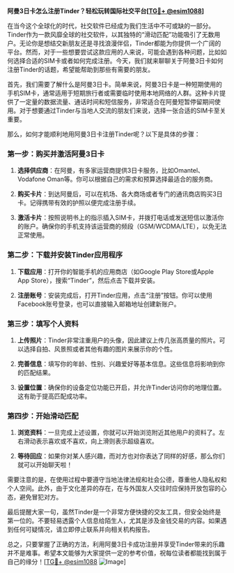 **阿曼3日卡怎么注册Tinder？轻松玩转国际社交平台[[TG💪+ @esim1088](https://t.me/s/esim1088)]**

在当今这个全球化的时代，社交软件已经成为我们生活中不可或缺的一部分。Tinder作为一款风靡全球的社交软件，以其独特的“滑动匹配”功能吸引了无数用户。无论你是想结交新朋友还是寻找浪漫伴侣，Tinder都能为你提供一个广阔的平台。然而，对于一些想要尝试这款应用的人来说，可能会遇到各种问题，比如如何选择合适的SIM卡或者如何完成注册。今天，我们就来聊聊关于阿曼3日卡如何注册Tinder的话题，希望能帮助到那些有需要的朋友。

首先，我们需要了解什么是阿曼3日卡。简单来说，阿曼3日卡是一种短期使用的手机SIM卡，通常适用于短期旅行者或需要临时使用本地网络的人群。这种卡片提供了一定量的数据流量、通话时间和短信服务，非常适合在阿曼短暂停留期间使用。对于想要通过Tinder与当地人交流的朋友们来说，选择一张合适的SIM卡至关重要。

那么，如何才能顺利地用阿曼3日卡注册Tinder呢？以下是具体的步骤：

### 第一步：购买并激活阿曼3日卡

1. **选择供应商**：在阿曼，有多家运营商提供3日卡服务，比如Omantel、Vodafone Oman等。你可以根据自己的需求和预算选择最适合的服务商。
   
2. **购买卡片**：到达阿曼后，可以在机场、各大商场或者专门的通讯商店购买3日卡。记得携带有效的护照以便完成注册手续。

3. **激活卡片**：按照说明书上的指示插入SIM卡，并拨打电话或发送短信以激活你的账户。确保你的手机支持该运营商的频段（GSM/WCDMA/LTE），以免无法正常使用。

### 第二步：下载并安装Tinder应用程序

1. **下载应用**：打开你的智能手机的应用商店（如Google Play Store或Apple App Store），搜索“Tinder”，然后点击下载并安装。

2. **注册账号**：安装完成后，打开Tinder应用，点击“注册”按钮。你可以使用Facebook账号登录，也可以直接输入邮箱地址创建新账户。

### 第三步：填写个人资料

1. **上传照片**：Tinder非常注重用户的头像，因此建议上传几张高质量的照片。可以选择自拍、风景照或者其他有趣的图片来展示你的个性。

2. **完善信息**：填写你的年龄、性别、兴趣爱好等基本信息。这些信息将影响到你的匹配结果。

3. **设置位置**：确保你的设备定位功能已开启，并允许Tinder访问你的地理位置。这有助于提高匹配成功率。

### 第四步：开始滑动匹配

1. **浏览资料**：一旦完成上述设置，你就可以开始浏览附近其他用户的资料了。左右滑动表示喜欢或不喜欢，向上滑则表示超级喜欢。

2. **等待回应**：如果你对某人感兴趣，而对方也对你表达了同样的好感，那么你们就可以开始聊天啦！

需要注意的是，在使用过程中要遵守当地法律法规和社会公德，尊重他人隐私权和个人空间。此外，由于文化差异的存在，在与外国友人交往时应保持开放包容的心态，避免冒犯对方。

最后提醒大家一句，虽然Tinder是一个非常方便快捷的交友工具，但安全始终是第一位的。不要轻易透露个人信息给陌生人，尤其是涉及金钱交易的内容。如果遇到任何可疑情况，请立即停止联系并向相关机构报告。

总之，只要掌握了正确的方法，利用阿曼3日卡成功注册并享受Tinder带来的乐趣并不是难事。希望本文能够为大家提供一定的参考价值，祝每位读者都能找到属于自己的缘分！[[TG💪+ @esim1088](https://t.me/s/esim1088) ![Image](https://i.postimg.cc/4NQfJmqS/Snipaste-2025-05-13-00-14-12.png)]